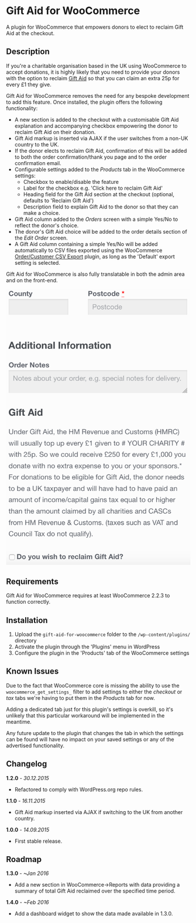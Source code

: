 # Gift Aid for WooCommerce

A plugin for WooCommerce that empowers donors to elect to reclaim Gift Aid at the checkout.

## Description

If you're a charitable organisation based in the UK using WooCommerce to accept donations, it is highly likely that you need to provide your donors with the option to reclaim [Gift Aid](https://www.gov.uk/donating-to-charity/gift-aid) so that you can claim an extra 25p for every £1 they give.

Gift Aid for WooCommerce removes the need for any bespoke development to add this feature. Once installed, the plugin offers the following functionality:

- A new section is added to the checkout with a customisable Gift Aid explanation and accompanying checkbox empowering the donor to reclaim Gift Aid on their donation.
- Gift Aid markup is inserted via AJAX if the user switches from a non-UK country to the UK.
- If the donor elects to reclaim Gift Aid, confirmation of this will be added to both the order confirmation/thank you page and to the order confirmation email.
- Configurable settings added to the *Products* tab in the WooCommerce settings:
    - Checkbox to enable/disable the feature
    - Label for the checkbox e.g. 'Click here to reclaim Gift Aid'
    - Heading field for the Gift Aid section at the checkout (optional, defaults to 'Reclaim Gift Aid')
    - Description field to explain Gift Aid to the donor so that they can make a choice.
- Gift Aid column added to the *Orders* screen with a simple Yes/No to reflect the donor's choice.
- The donor's Gift Aid choice will be added to the order details section of the *Edit Order* screen.
- A Gift Aid column containing a simple Yes/No will be added automatically to CSV files exported using the WooCommerce [Order/Customer CSV Export](http://www.woothemes.com/products/ordercustomer-csv-export/) plugin, as long as the 'Default' export setting is selected.

Gift Aid for WooCommerce is also fully translatable in both the admin area and on the front-end.

![Example of the Gift Aid plugin in use](gift-aid.png?raw=true)

## Requirements

Gift Aid for WooCommerce requires at least WooCommerce 2.2.3 to function correctly.

## Installation

1. Upload the `gift-aid-for-woocommerce` folder to the `/wp-content/plugins/` directory
2. Activate the plugin through the 'Plugins' menu in WordPress
3. Configure the plugin in the 'Products' tab of the WooCommerce settings

## Known Issues

Due to the fact that WooCommerce core is missing the ability to use the `woocommerce_get_settings_` filter to add settings to either the *checkout* or *tax* tabs we're having to put them in the *Products* tab for now. 

Adding a dedicated tab just for this plugin's settings is overkill, so it's unlikely that this particular workaround will be implemented in the meantime.

Any future update to the plugin that changes the tab in which the settings can be found will have no impact on your saved settings or any of the advertised functionality.

## Changelog

**1.2.0** - *30.12.2015*
- Refactored to comply with WordPress.org repo rules.

**1.1.0** - *16.11.2015*
- Gift Aid markup inserted via AJAX if switching to the UK from another country.

**1.0.0** - *14.09.2015*
- First stable release.

## Roadmap

**1.3.0** - *~Jan 2016*
- Add a new section in WooCommerce->Reports with data providing a summary of total Gift Aid reclaimed over the specified time period.

**1.4.0** - *~Feb 2016*
- Add a dashboard widget to show the data made available in 1.3.0.


